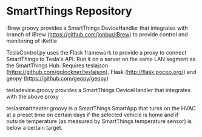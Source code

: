 # SmartThings Repository

iBrew.groovy provides a SmartThings DeviceHandler that integrates with branch of iBrew (https://github.com/jonbur/iBrew) to provide control and monitoring of iKettle 


TeslaControl.py uses the Flask framework to provide a proxy to connect SmartThings to Tesla's API. Run it on a server on the same LAN segment as the SmartThings Hub. Requires teslajson (https://github.com/gglockner/teslajson), Flask (http://flask.pocoo.org/) and geopy (https://github.com/geopy/geopy)

tesladevice.groovy provides a SmartThings DeviceHandler that integrates with the above proxy

teslasmartheater.groovy is a SmartThings SmartApp that turns on the HVAC at a preset time on certain days if the selected vehicle is home and if outside temperature (as measured by SmartThings temperature sensor) is below a certain target.
